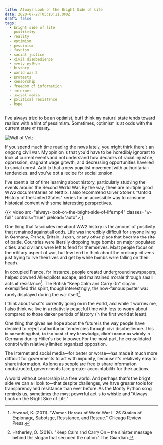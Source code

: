 ```yaml
---
title: Always Look on the Bright Side of Life
date: 2020-07-27T05:10:11.000Z
draft: false
tags:
  - bright side of life
  - positivity
  - reality
  - optimism
  - pessimism
  - fascism
  - social justice
  - civil disobedience
  - monty python
  - history
  - world war 2
  - protests
  - censorship
  - freedom of information
  - internet
  - social media
  - political resistance
  - hope
---
```


I've always tried to be an optimist, but I think my natural state tends toward realism with a hint of pessimism. Sometimes, optimism is at odds with the current state of reality.

![Wall of Vets](cover.jpg "Wall of Vets, from [Reddit](https://www.reddit.com/r/pics/comments/hxsh16/wall_of_vets_in_portland/)")

If you spend much time reading the news lately, you might think there's an ongoing civil war. My opinion is that you'd have to be incredibly ignorant to look at current events and not understand how decades of racial injustice, oppression, stagnant wage growth, and decreasing opportunities have led to social unrest. Add to that a new populist movement with authoritarian tendencies, and you've got a recipe for social tension.

I've spent a lot of time learning about history, particularly studying the events around the Second World War. By the way, there are multiple good WW2 documentaries on Netflix. I also recommend Oliver Stone's "Untold History of the United States" series for an accessible way to consume historical content with some interesting perspectives.

{{< video src="always-look-on-the-bright-side-of-life.mp4" classes="w-full" controls="true" preload="auto">}}

One thing that fascinates me about WW2 history is the amount of positivity that remained against all odds. Life was incredibly difficult for anyone living in Germany, France, Britain, Japan, or any other place that became the site of battle. Countries were literally dropping huge bombs on major populated cities, and civilians were left to fend for themselves. Most people focus on the military aspect of war, but few tend to think about the ordinary citizens just trying to live their lives and get by while bombs were falling on their heads.

In occupied France, for instance, people created underground newspapers, helped downed Allied pilots escape, and maintained morale through small acts of resistance[^1]. The British "Keep Calm and Carry On" slogan exemplified this spirit, though interestingly, the now-famous poster was rarely displayed during the war itself[^2].

I think about what's currently going on in the world, and while it worries me, I also think we live in a relatively peaceful time with less to worry about compared to those darker periods of history (in the first world at least).

One thing that gives me hope about the future is the way people have decided to reject authoritarian tendencies through civil disobedience. This is something that, to the best of my knowledge, didn't occur as widely in Germany during Hitler's rise to power. For the most part, he consolidated control with relatively limited organized opposition.

The Internet and social media—for better or worse—has made it much more difficult for governments to act with impunity, because it's relatively easy to share information. As long as people are free to share information unobstructed, governments face greater accountability for their actions.

A world without censorship is a free world. And perhaps that's the bright side we can all look to—that despite challenges, we have greater tools for transparency and resistance than ever before. As the Monty Python song reminds us, sometimes the most powerful act is to whistle and "Always Look on the Bright Side of Life."

[^1]: Atwood, K. (2011). "Women Heroes of World War II: 26 Stories of Espionage, Sabotage, Resistance, and Rescue." Chicago Review Press.
[^2]: Hatherley, O. (2016). "Keep Calm and Carry On – the sinister message behind the slogan that seduced the nation." The Guardian.
